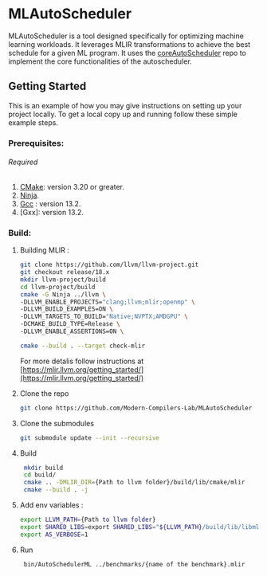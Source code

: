 # MLAutoScheduler

MLAutoScheduler is a tool designed specifically for optimizing machine learning workloads. It leverages MLIR transformations to achieve the best schedule for a given ML program. It uses the [coreAutoScheduler](https://github.com/MLIR-Autoscheduler/coreAutoScheduler) repo to implement the core functionalities of the autoscheduler.

<!-- GETTING STARTED -->

## Getting Started

This is an example of how you may give instructions on setting up your project locally.
To get a local copy up and running follow these simple example steps.

### Prerequisites:
###### Required
1) [CMake](https://cmake.org/): version 3.20 or greater.
2) [Ninja](https://ninja-build.org/).
3) [Gcc](https://gcc.gnu.org/) : version 13.2.
4) [Gxx]: version 13.2.

### Build:
1. Building MLIR :
   ```sh
   git clone https://github.com/llvm/llvm-project.git
   git checkout release/18.x
   mkdir llvm-project/build
   cd llvm-project/build
   cmake -G Ninja ../llvm \
   -DLLVM_ENABLE_PROJECTS="clang;llvm;mlir;openmp" \
   -DLLVM_BUILD_EXAMPLES=ON \
   -DLLVM_TARGETS_TO_BUILD="Native;NVPTX;AMDGPU" \
   -DCMAKE_BUILD_TYPE=Release \
   -DLLVM_ENABLE_ASSERTIONS=ON \

   cmake --build . --target check-mlir
   ```

   For more detalis follow instructions at [https://mlir.llvm.org/getting_started/](https://mlir.llvm.org/getting_started/)

2. Clone the repo
   ```sh
   git clone https://github.com/Modern-Compilers-Lab/MLAutoScheduler
   ```
3. Clone the submodules
   ```sh
   git submodule update --init --recursive
   ```
4. Build 
   ```sh
    mkdir build
    cd build/
    cmake .. -DMLIR_DIR={Path to llvm folder}/build/lib/cmake/mlir
    cmake --build . -j
    ```
5. Add env variables :
   ```sh
   export LLVM_PATH={Path to llvm folder}
   export SHARED_LIBS=export SHARED_LIBS="${LLVM_PATH}/build/lib/libmlir_runner_utils.so,${LLVM_PATH}/build/lib/libmlir_c_runner_utils.so,${LLVM_PATH}/build/lib/libomp.so"
   export AS_VERBOSE=1 
   ```
6. Run
   ```sh
    bin/AutoSchedulerML ../benchmarks/{name of the benchmark}.mlir
   ```
